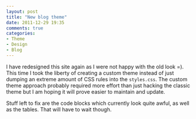 ```yaml
---
layout: post
title: "New blog theme"
date: 2011-12-29 19:35
comments: true
categories: 
- Theme
- Design
- Blog
---
```


I have redesigned this site again as I were not happy with the old look =). This time I took the liberty of creating a custom theme instead of just dumping an extreme amount of CSS rules into the `styles.css`. The custom theme approach probably required more effort than just hacking the classic theme but I am hoping it will prove easier to maintain and update.

Stuff left to fix are the code blocks which currently look quite awful, as well as the tables. That will have to wait though.

